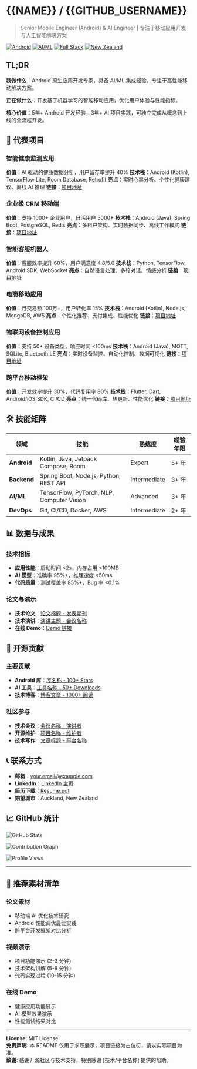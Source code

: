 # {{NAME}} / {{GITHUB_USERNAME}}

> Senior Mobile Engineer (Android) & AI Engineer | 专注于移动应用开发与人工智能解决方案

[![Android](https://img.shields.io/badge/Android-Expert-green)](https://img.shields.io/badge/Android-Expert-green)
[![AI/ML](https://img.shields.io/badge/AI/ML-Advanced-blue)](https://img.shields.io/badge/AI/ML-Advanced-blue)
[![Full Stack](https://img.shields.io/badge/Full_Stack-Intermediate-orange)](https://img.shields.io/badge/Full_Stack-Intermediate-orange)
[![New Zealand](https://img.shields.io/badge/Location-Auckland_NZ-red)](https://img.shields.io/badge/Location-Auckland_NZ-red)

## TL;DR

**我做什么**：Android 原生应用开发专家，具备 AI/ML 集成经验，专注于高性能移动解决方案。

**正在做什么**：开发基于机器学习的智能移动应用，优化用户体验与性能指标。

**核心价值**：5年+ Android 开发经验，3年+ AI 项目实践，可独立完成从概念到上线的全流程开发。

## 🚀 代表项目

### 智能健康监测应用
**价值**：AI 驱动的健康数据分析，用户留存率提升 40%
**技术栈**：Android (Kotlin), TensorFlow Lite, Room Database, Retrofit
**亮点**：实时心率分析、个性化健康建议、离线 AI 推理
**链接**：[项目地址]()

### 企业级 CRM 移动端
**价值**：支持 1000+ 企业用户，日活用户 5000+
**技术栈**：Android (Java), Spring Boot, PostgreSQL, Redis
**亮点**：多租户架构、实时数据同步、离线工作模式
**链接**：[项目地址]()

### 智能客服机器人
**价值**：客服效率提升 60%，用户满意度 4.8/5.0
**技术栈**：Python, TensorFlow, Android SDK, WebSocket
**亮点**：自然语言处理、多轮对话、情感分析
**链接**：[项目地址]()

### 电商移动应用
**价值**：月交易额 100万+，用户转化率 15%
**技术栈**：Android (Kotlin), Node.js, MongoDB, AWS
**亮点**：个性化推荐、支付集成、性能优化
**链接**：[项目地址]()

### 物联网设备控制应用
**价值**：支持 50+ 设备类型，响应时间 <100ms
**技术栈**：Android (Java), MQTT, SQLite, Bluetooth LE
**亮点**：实时设备监控、自动化控制、数据可视化
**链接**：[项目地址]()

### 跨平台移动框架
**价值**：开发效率提升 30%，代码复用率 80%
**技术栈**：Flutter, Dart, Android/iOS SDK, CI/CD
**亮点**：统一代码库、热更新、性能优化
**链接**：[项目地址]()

## 🛠️ 技能矩阵

| 领域 | 技能 | 熟练度 | 经验年限 |
|------|------|--------|----------|
| **Android** | Kotlin, Java, Jetpack Compose, Room | Expert | 5+ 年 |
| **Backend** | Spring Boot, Node.js, Python, REST API | Intermediate | 3+ 年 |
| **AI/ML** | TensorFlow, PyTorch, NLP, Computer Vision | Advanced | 3+ 年 |
| **DevOps** | Git, CI/CD, Docker, AWS | Intermediate | 2+ 年 |

## 📊 数据与成果

### 技术指标
- **应用性能**：启动时间 <2s，内存占用 <100MB
- **AI 模型**：准确率 95%+，推理速度 <50ms
- **代码质量**：测试覆盖率 85%+，Bug 率 <0.1%

### 论文与演示
- **技术论文**：[论文标题 - 发表期刊]()
- **技术演讲**：[演讲主题 - 会议名称]()
- **在线 Demo**：[Demo 链接]()

## 🌟 开源贡献

### 主要贡献
- **Android 库**：[库名称 - 100+ Stars]()
- **AI 工具**：[工具名称 - 50+ Downloads]()
- **技术博客**：[博客文章 - 1000+ 阅读]()

### 社区参与
- **技术会议**：[会议名称 - 演讲者]()
- **开源维护**：[项目名称 - 维护者]()
- **技术写作**：[文章标题 - 平台名称]()

## 📞 联系方式

- **邮箱**：[your.email@example.com](mailto:your.email@example.com)
- **LinkedIn**：[LinkedIn 主页]()
- **简历下载**：[Resume.pdf]()
- **期望城市**：Auckland, New Zealand

## 📈 GitHub 统计

<!-- 可替换为实际 GitHub Stats 图片 -->
![GitHub Stats](https://github-readme-stats.vercel.app/api?username={{GITHUB_USERNAME}}&show_icons=true&theme=radical)

<!-- 可替换为贡献热力图 -->
![Contribution Graph](https://github-readme-activity-graph.vercel.app/graph?username={{GITHUB_USERNAME}}&theme=github-compact)

<!-- 可替换为小型动图 -->
![Profile Views](https://komarev.com/ghpvc/?username={{GITHUB_USERNAME}}&color=brightgreen)

---

## 🎯 推荐素材清单

### 论文素材
- 移动端 AI 优化技术研究
- Android 性能调优最佳实践
- 跨平台开发框架对比分析

### 视频演示
- 项目功能演示 (2-3 分钟)
- 技术架构讲解 (5-8 分钟)
- 代码实现过程 (10-15 分钟)

### 在线 Demo
- 健康应用功能展示
- AI 模型效果演示
- 性能测试结果对比

---

**License**: MIT License  
**免责声明**: 本 README 仅用于求职展示，项目链接为占位符，请以实际项目为准。  
**致谢**: 感谢开源社区与技术支持，特别感谢 [技术/平台名称] 提供的帮助。
